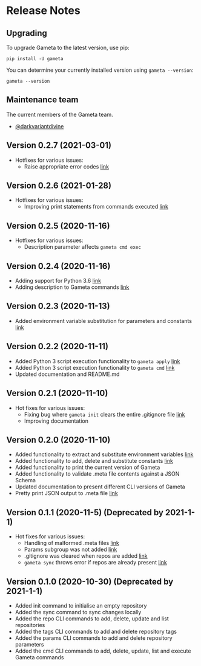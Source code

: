 # Release Notes

## Upgrading

To upgrade Gameta to the latest version, use pip:

```shell
pip install -U gameta
```

You can determine your currently installed version using `gameta --version`:

```shell
gameta --version
```

## Maintenance team

The current members of the Gameta team.

* [@darkvariantdivine](https://github.com/darkvariantdivine/)

## Version 0.2.7 (2021-03-01)

* Hotfixes for various issues:
  * Raise appropriate error codes [link](https://github.com/genius-systems/gameta/issues/54)

## Version 0.2.6 (2021-01-28)

* Hotfixes for various issues:
  * Improving print statements from commands executed [link](https://github.com/genius-systems/gameta/issues/43)

## Version 0.2.5 (2020-11-16)

* Hotfixes for various issues:
  * Description parameter affects `gameta cmd exec`

## Version 0.2.4 (2020-11-16)

* Adding support for Python 3.6 [link](https://github.com/genius-systems/gameta/issues/27)
* Adding description to Gameta commands [link](https://github.com/genius-systems/gameta/issues/30)

## Version 0.2.3 (2020-11-13)

* Added environment variable substitution for parameters and constants
[link](https://github.com/genius-systems/gameta/issues/24)

## Version 0.2.2 (2020-11-11)

* Added Python 3 script execution functionality to `gameta apply` [link](https://github.com/genius-systems/gameta/issues/20)
* Added Python 3 script execution functionality to `gameta cmd` [link](https://github.com/genius-systems/gameta/issues/20)
* Updated documentation and README.md

## Version 0.2.1 (2020-11-10)

* Hot fixes for various issues:
  * Fixing bug where `gameta init` clears the entire .gitignore file [link](https://github.com/genius-systems/gameta/issues/10)
  * Improving documentation

## Version 0.2.0 (2020-11-10)

* Added functionality to extract and substitute environment variables [link](https://github.com/genius-systems/gameta/issues/16)
* Added functionality to add, delete and substitute constants [link](https://github.com/genius-systems/gameta/issues/16)
* Added functionality to print the current version of Gameta
* Added functionality to validate .meta file contents against a JSON Schema
* Updated documentation to present different CLI versions of Gameta
* Pretty print JSON output to .meta file [link](https://github.com/genius-systems/gameta/issues/17)

## Version 0.1.1 (2020-11-5) (Deprecated by 2021-1-1)

* Hot fixes for various issues:
  * Handling of malformed .meta files [link](https://github.com/genius-systems/gameta/issues/13)
  * Params subgroup was not added [link](https://github.com/genius-systems/gameta/issues/11)
  * .gitignore was cleared when repos are added [link](https://github.com/genius-systems/gameta/issues/10)
  * `gameta sync` throws error if repos are already present [link](https://github.com/genius-systems/gameta/issues/9)
      
## Version 0.1.0 (2020-10-30) (Deprecated by 2021-1-1)

* Added init command to initialise an empty repository
* Added the sync command to sync changes locally
* Added the repo CLI commands to add, delete, update and list repositories
* Added the tags CLI commands to add and delete repository tags
* Added the params CLI commands to add and delete repository parameters
* Added the cmd CLI commands to add, delete, update, list and execute Gameta commands
